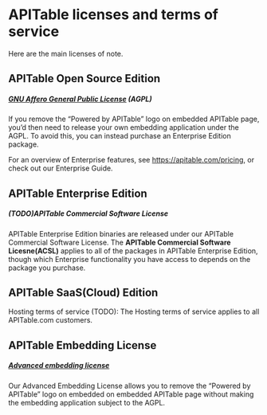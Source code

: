 # APITable licenses and terms of service

Here are the main licenses of note.

## APITable Open Source Edition

##### [GNU Affero General Public License](https://github.com/apitable/apitable/blob/main/LICENSE) (AGPL)

If you remove the “Powered by APITable” logo on embedded APITable page, you’d then need to release your own embedding application under the AGPL. To avoid this, you can instead purchase an Enterprise Edition package.

For an overview of Enterprise features, see https://apitable.com/pricing, or check out our Enterprise Guide.


## APITable Enterprise Edition

##### (TODO)APITable Commercial Software License

APITable Enterprise Edition binaries are released under our APITable Commercial Software License. The **APITable Commercial Software Licesne(ACSL)** applies to all of the packages in APITable Enterprise Edition, though which Enterprise functionality you have access to depends on the package you purchase.


## APITable SaaS(Cloud) Edition

Hosting terms of service (TODO): The Hosting terms of service applies to all APITable.com customers.

## APITable Embedding License

##### [Advanced embedding license](./licenses/LICENSE-EMBEDDING)

Our Advanced Embedding License allows you to remove the “Powered by APITable” logo on embedded on embedded APITable page without making the embedding application subject to the AGPL.